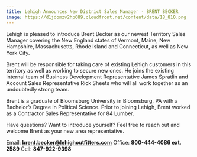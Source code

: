 ```yaml
---
title: Lehigh Announces New District Sales Manager - BRENT BECKER
image: https://d1jdomzv2hp689.cloudfront.net/content/data/18_810.png
---
```

Lehigh is pleased to introduce Brent Becker as our newest Territory Sales Manager covering the New England states of Vermont, Maine, New Hampshire, Massachusetts, Rhode Island and Connecticut, as well as New York City.

Brent will be responsible for taking care of existing Lehigh customers in this territory as well as working to secure new ones. He joins the existing internal team of Business Development Representative James Spratlin and Account Sales Representative Rick Sheets who will all work together as an undoubtedly strong team.

Brent is a graduate of Bloomsburg University in Bloomsburg, PA with a Bachelor’s Degree in Political Science. Prior to joining Lehigh, Brent worked as a Contractor Sales Representative for 84 Lumber.

Have questions? Want to introduce yourself? Feel free to reach out and welcome Brent as your new area representative.

Email: **brent.becker@lehighoutfitters.com**
Office: **800-444-4086 ext. 2589**
Cell: **847-922-9398**
